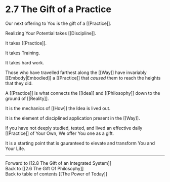 # 2.7 The Gift of a Practice
Our next offering to You is the gift of a [[Practice]]. 

Realizing Your Potential takes [[Discipline]]. 

It takes [[Practice]]. 

It takes Training. 

It takes hard work. 

Those who have travelled farthest along the [[Way]] have invariably [[Embody|Embodied]] a [[Practice]] that _caused_ them to reach the heights that they did. 

A [[Practice]] is what connects the [[Idea]] and [[Philosophy]] down to the ground of [[Reality]]. 

It is the mechanics of [[How]] the Idea is lived out. 

It is the element of disciplined application present in the [[Way]]. 

If you have not deeply studied, tested, and lived an effective daily [[Practice]] of Your Own, We offer You one as a gift. 

It is a starting point that is gauranteed to elevate and transform You and Your Life. 

___

Forward to [[2.8 The Gift of an Integrated System]]  
Back to [[2.6 The Gift Of Philosophy]]   
Back to table of contents [[The Power of Today]]  